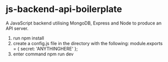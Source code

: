 # js-backend-api-boilerplate
A JavaScript backend utilising MongoDB, Express and Node to produce an API server.

1. run npm install
2. create a config.js file in the directory with the following:
module.exports = {
    secret: 'ANYTHINGHERE'
};
3. enter command npm run dev
